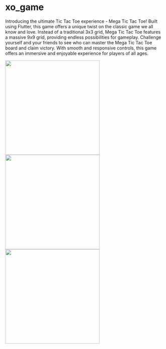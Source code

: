 # xo_game

Introducing the ultimate Tic Tac Toe experience - Mega Tic Tac Toe!
Built using Flutter, this game offers a unique twist on the classic game we all know and love. Instead of a traditional 3x3 grid, Mega Tic Tac Toe features a massive 9x9 grid, providing endless possibilities for gameplay.
Challenge yourself and your friends to see who can master the Mega Tic Tac Toe board and claim victory. With smooth and responsive controls, this game offers an immersive and enjoyable experience for players of all ages.

<img src="https://user-images.githubusercontent.com/89311783/212228998-e3aff79e-a952-4675-8aa2-066224d468d6.jpg" width = 300> <img src="https://user-images.githubusercontent.com/89311783/212229192-5c6f53ff-e29d-420c-b921-3502b9443f0d.jpg" width = 300> <img src="https://user-images.githubusercontent.com/89311783/212229316-0b77e3ac-0e49-4ff3-beef-227c0b6355a8.jpg" width = 300>

